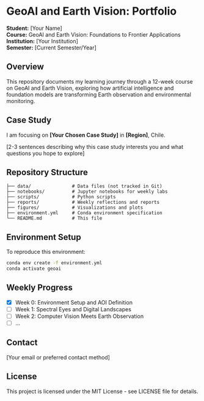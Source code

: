 # GeoAI and Earth Vision: Portfolio

**Student:** [Your Name]  
**Course:** GeoAI and Earth Vision: Foundations to Frontier Applications  
**Institution:** [Your Institution]  
**Semester:** [Current Semester/Year]

## Overview

This repository documents my learning journey through a 12-week course on GeoAI and Earth Vision, exploring how artificial intelligence and foundation models are transforming Earth observation and environmental monitoring.

## Case Study

I am focusing on **[Your Chosen Case Study]** in **[Region]**, Chile.

[2-3 sentences describing why this case study interests you and what questions you hope to explore]

## Repository Structure

```
├── data/               # Data files (not tracked in Git)
├── notebooks/          # Jupyter notebooks for weekly labs
├── scripts/            # Python scripts
├── reports/            # Weekly reflections and reports
├── figures/            # Visualizations and plots
├── environment.yml     # Conda environment specification
└── README.md           # This file
```

## Environment Setup

To reproduce this environment:

```bash
conda env create -f environment.yml
conda activate geoai
```

## Weekly Progress

- [x] Week 0: Environment Setup and AOI Definition
- [ ] Week 1: Spectral Eyes and Digital Landscapes
- [ ] Week 2: Computer Vision Meets Earth Observation
- [ ] ...

## Contact

[Your email or preferred contact method]

## License

This project is licensed under the MIT License - see LICENSE file for details.
